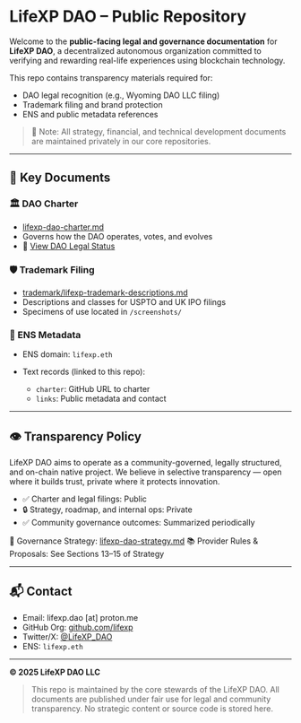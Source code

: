 # LifeXP DAO – Public Repository

Welcome to the **public-facing legal and governance documentation** for **LifeXP DAO**, a decentralized autonomous organization committed to verifying and rewarding real-life experiences using blockchain technology.

This repo contains transparency materials required for:

* DAO legal recognition (e.g., Wyoming DAO LLC filing)
* Trademark filing and brand protection
* ENS and public metadata references

> 🔐 Note: All strategy, financial, and technical development documents are maintained privately in our core repositories.

---

## 🔗 Key Documents

### 🏛 DAO Charter

* [lifexp-dao-charter.md](./lifexp-dao-charter.md)
* Governs how the DAO operates, votes, and evolves
* 📄 [View DAO Legal Status](./dao-legal-status.md)


### 🛡 Trademark Filing

* [trademark/lifexp-trademark-descriptions.md](./trademark/lifexp-trademark-descriptions.md)
* Descriptions and classes for USPTO and UK IPO filings
* Specimens of use located in `/screenshots/`

### 📎 ENS Metadata

* ENS domain: `lifexp.eth`
* Text records (linked to this repo):

  * `charter`: GitHub URL to charter
  * `links`: Public metadata and contact

---

## 👁 Transparency Policy

LifeXP DAO aims to operate as a community-governed, legally structured, and on-chain native project. We believe in selective transparency — open where it builds trust, private where it protects innovation.

* ✅ Charter and legal filings: Public
* 🔒 Strategy, roadmap, and internal ops: Private
* ✅ Community governance outcomes: Summarized periodically

📄 Governance Strategy: [lifexp-dao-strategy.md](./lifexp-dao-strategy.md)
📚 Provider Rules & Proposals: See Sections 13–15 of Strategy


---

## 📬 Contact

* Email: lifexp.dao \[at] proton.me
* GitHub Org: [github.com/lifexp](https://github.com/lifexp)
* Twitter/X: [@LifeXP\_DAO](https://twitter.com/LifeXP_DAO)
* ENS: `lifexp.eth`

---

**© 2025 LifeXP DAO LLC**

> This repo is maintained by the core stewards of the LifeXP DAO. All documents are published under fair use for legal and community transparency. No strategic content or source code is stored here.
